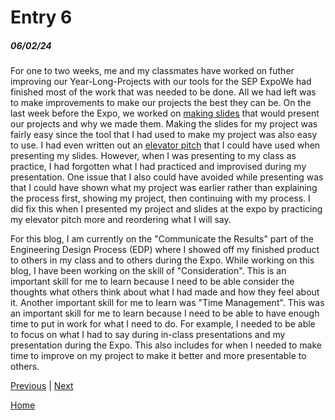 # Entry 6
##### 06/02/24

For one to two weeks, me and my classmates have worked on futher improving our Year-Long-Projects with our tools for the SEP ExpoWe had finished most of the work that was needed to be done. All we had left was to make improvements to make our projects the best they can be. On the last week before the Expo, we worked on [making slides](https://docs.google.com/presentation/d/1IGVuHLGVGKpcsebscPX_orwwhiZX2-ZqNuUC6e3TPa4/edit#slide=id.p) that would present our projects and why we made them. Making the slides for my project was fairly easy since the tool that I had used to make my project was also easy to use. I had even written out an [elevator pitch](https://docs.google.com/document/d/1QpoVV1gkEyaLoqZO4-PHPZMv6R5y9hmqlwYDtp_OQrE/edit?usp=sharing) that I could have used when presenting my slides. However, when I was presenting to my class as practice, I had forgotten what I had practiced and improvised during my presentation. One issue that I also could have avoided while presenting was that I could have shown what my project was earlier rather than explaining the process first, showing my project, then continuing with my process. I did fix this when I presented my project and slides at the expo by practicing my elevator pitch more and reordering what I will say.

For this blog, I am currently on the "Communicate the Results" part of the Engineering Design Process (EDP) where I showed off my finished product to others in my class and to others during the Expo. While working on this blog, I have been working on the skill of "Consideration". This is an important skill for me to learn because I need to be able consider the thoughts what others think about what I had made and how they feel about it. Another important skill for me to learn was "Time Management". This was an important skill for me to learn because I need to be able to have enough time to put in work for what I need to do. For example, I needed to be able to focus on what I had to say during in-class presentations and my presentation during the Expo. This also includes for when I needed to make time to improve on my project to make it better and more presentable to others.

[Previous](entry05.md) | [Next](entry07.md)

[Home](../README.md)